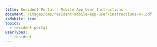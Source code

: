 ```yaml
---
title: Resident Portal - Mobile App User Instructions
document: /images/cms/resident-mobile-app-user-instructions-4-.pdf
isMobile: true
topics:
  - resident-portal
userTypes:
  - resident
---
```

